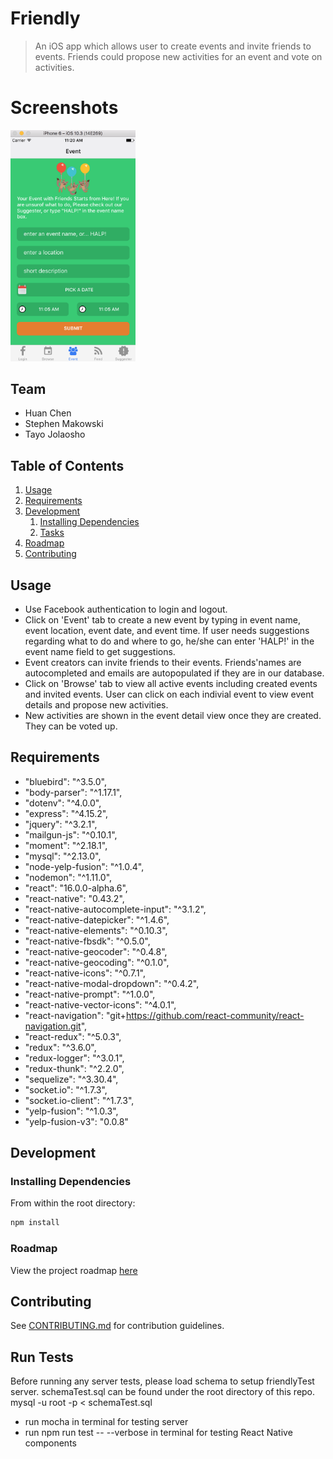 # Friendly

> An iOS app which allows user to create events and invite friends to events. Friends could propose new activities for an event and vote on activities.

# Screenshots
<img src="./screenshots/createEvent.png" width="200">

## Team

  - Huan Chen
  - Stephen Makowski 
  - Tayo Jolaosho

## Table of Contents

1. [Usage](#Usage)
1. [Requirements](#requirements)
1. [Development](#development)
    1. [Installing Dependencies](#installing-dependencies)
    1. [Tasks](#tasks)
1. [Roadmap](https://docs.google.com/document/d/1tJq9zj5AP2UCyE2M4mSyZ2UbmC5HB3WWCl2WYJIGBa0/edit)
1. [Contributing](#contributing)

## Usage

- Use Facebook authentication to login and logout.
- Click on 'Event' tab to create a new event by typing in event name, event location, event date, and event time. If user needs suggestions regarding what to do and where to go, he/she can enter 'HALP!' in the event name field to get suggestions.
- Event creators can invite friends to their events. Friends'names are autocompleted and emails are autopopulated if they are in our database. 
- Click on 'Browse' tab to view all active events including created events and invited events. User can click on each indivial event to view event details and propose new activities.
- New activities are shown in the event detail view once they are created. They can be voted up. 


## Requirements
- "bluebird": "^3.5.0",
- "body-parser": "^1.17.1",
- "dotenv": "^4.0.0",
- "express": "^4.15.2",
- "jquery": "^3.2.1",
- "mailgun-js": "^0.10.1",
- "moment": "^2.18.1",
- "mysql": "^2.13.0",
- "node-yelp-fusion": "^1.0.4",
- "nodemon": "^1.11.0",
- "react": "16.0.0-alpha.6",
- "react-native": "0.43.2",
- "react-native-autocomplete-input": "^3.1.2",
- "react-native-datepicker": "^1.4.6",
- "react-native-elements": "^0.10.3",
- "react-native-fbsdk": "^0.5.0",
- "react-native-geocoder": "^0.4.8",
- "react-native-geocoding": "^0.1.0",
- "react-native-icons": "^0.7.1",
- "react-native-modal-dropdown": "^0.4.2",
- "react-native-prompt": "^1.0.0",
- "react-native-vector-icons": "^4.0.1",
- "react-navigation": "git+https://github.com/react-community/react-navigation.git",
- "react-redux": "^5.0.3",
- "redux": "^3.6.0",
- "redux-logger": "^3.0.1",
- "redux-thunk": "^2.2.0",
- "sequelize": "^3.30.4",
- "socket.io": "^1.7.3",
- "socket.io-client": "^1.7.3",
- "yelp-fusion": "^1.0.3",
- "yelp-fusion-v3": "0.0.8"

## Development

### Installing Dependencies

From within the root directory:

```sh
npm install
```

### Roadmap

View the project roadmap [here](https://docs.google.com/document/d/1tJq9zj5AP2UCyE2M4mSyZ2UbmC5HB3WWCl2WYJIGBa0/edit)

## Contributing

See [CONTRIBUTING.md](CONTRIBUTING.md) for contribution guidelines.

## Run Tests
Before running any server tests, please load schema to setup friendlyTest server.
schemaTest.sql can be found under the root directory of this repo. 
mysql -u root -p < schemaTest.sql
- run mocha in terminal for testing server
- run npm run test -- --verbose in terminal for testing React Native components
